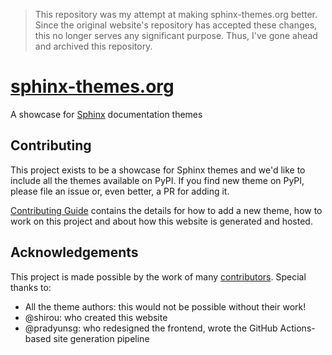 > This repository was my attempt at making sphinx-themes.org better. Since the original website's repository has accepted these changes, this no longer serves any significant purpose. Thus, I've gone ahead and archived this repository.

# [sphinx-themes.org](https://sphinx-themes.org)

A showcase for [Sphinx] documentation themes

## Contributing

This project exists to be a showcase for Sphinx themes and we'd like to include all the themes available on PyPI. If you find new theme on PyPI, please file an issue or, even better, a PR for adding it.

[Contributing Guide] contains the details for how to add a new theme, how to work on this project and about how this website is generated and hosted.

## Acknowledgements

This project is made possible by the work of many [contributors]. Special thanks to:

- All the theme authors: this would not be possible without their work!
- @shirou: who created this website
- @pradyunsg: who redesigned the frontend, wrote the GitHub Actions-based site generation pipeline

[Contributing Guide]: CONTRIBUTING.md
[Sphinx]: https://sphinx-doc.org/
[contributors]: https://github.com/sphinx-themes/sphinx-themes.org/graphs/contributors
